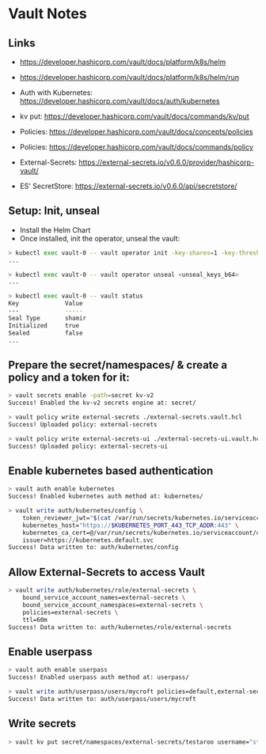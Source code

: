 # Vault Notes

## Links

- https://developer.hashicorp.com/vault/docs/platform/k8s/helm
- https://developer.hashicorp.com/vault/docs/platform/k8s/helm/run
- Auth with Kubernetes: https://developer.hashicorp.com/vault/docs/auth/kubernetes
- kv put: https://developer.hashicorp.com/vault/docs/commands/kv/put
- Policies: https://developer.hashicorp.com/vault/docs/concepts/policies
- Policies: https://developer.hashicorp.com/vault/docs/commands/policy

- External-Secrets: https://external-secrets.io/v0.6.0/provider/hashicorp-vault/
- ES' SecretStore: https://external-secrets.io/v0.6.0/api/secretstore/

## Setup: Init, unseal

- Install the Helm Chart
- Once installed, init the operator, unseal the vault:

```sh
> kubectl exec vault-0 -- vault operator init -key-shares=1 -key-threshold=1 -format=json > cluster-keys.json
...

> kubectl exec vault-0 -- vault operator unseal <unseal_keys_b64>
...

> kubectl exec vault-0 -- vault status
Key             Value
---             -----
Seal Type       shamir
Initialized     true
Sealed          false
...
```

## Prepare the secret/namespaces/ & create a policy and a token for it:

```sh
> vault secrets enable -path=secret kv-v2
Success! Enabled the kv-v2 secrets engine at: secret/

> vault policy write external-secrets ./external-secrets.vault.hcl
Success! Uploaded policy: external-secrets

> vault policy write external-secrets-ui ./external-secrets-ui.vault.hcl
Success! Uploaded policy: external-secrets-ui

```

## Enable kubernetes based authentication

```sh
> vault auth enable kubernetes
Success! Enabled kubernetes auth method at: kubernetes/

> vault write auth/kubernetes/config \
    token_reviewer_jwt="$(cat /var/run/secrets/kubernetes.io/serviceaccount/token)" \
    kubernetes_host="https://$KUBERNETES_PORT_443_TCP_ADDR:443" \
    kubernetes_ca_cert=@/var/run/secrets/kubernetes.io/serviceaccount/ca.crt \
    issuer=https://kubernetes.default.svc
Success! Data written to: auth/kubernetes/config

```


## Allow External-Secrets to access Vault

```sh
> vault write auth/kubernetes/role/external-secrets \
    bound_service_account_names=external-secrets \
    bound_service_account_namespaces=external-secrets \
    policies=external-secrets \
    ttl=60m
Success! Data written to: auth/kubernetes/role/external-secrets

```

## Enable userpass

```sh
> vault auth enable userpass
Success! Enabled userpass auth method at: userpass/

> vault write auth/userpass/users/mycroft policies=default,external-secrets-ui password=IghoPoh9eech/aca
Success! Data written to: auth/userpass/users/mycroft

```

## Write secrets

```sh
> vault kv put secret/namespaces/external-secrets/testaroo username="static-user" password="static-password" field="new-field"

```